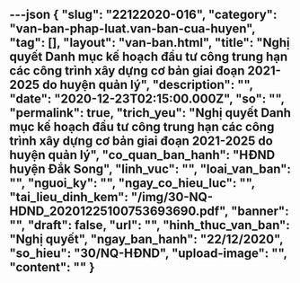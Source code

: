 ---json
{
    "slug": "22122020-016",
    "category": "van-ban-phap-luat.van-ban-cua-huyen",
    "tag": [],
    "layout": "van-ban.html",
    "title": "Nghị quyết Danh mục kế hoạch đầu tư công trung hạn các công trình xây dựng cơ bản giai đoạn 2021-2025 do huyện quản lý",
    "description": "",
    "date": "2020-12-23T02:15:00.000Z",
    "so": "",
    "permalink": true,
    "trich_yeu": "Nghị quyết Danh mục kế hoạch đầu tư công trung hạn các công trình xây dựng cơ bản giai đoạn 2021-2025 do huyện quản lý",
    "co_quan_ban_hanh": "HĐND huyện Đắk Song",
    "linh_vuc": "",
    "loai_van_ban": "",
    "nguoi_ky": "",
    "ngay_co_hieu_luc": "",
    "tai_lieu_dinh_kem": "/img/30-NQ-HDND_20201225100753693690.pdf",
    "banner": "",
    "draft": false,
    "url": "",
    "hinh_thuc_van_ban": "Nghị quyết",
    "ngay_ban_hanh": "22/12/2020",
    "so_hieu": "30/NQ-HĐND",
    "upload-image": "",
    "__content__": ""
}
---
